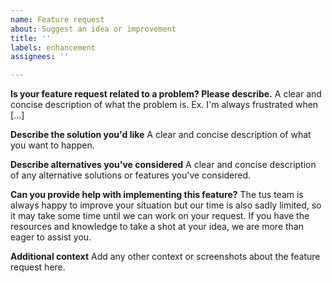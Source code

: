 ```yaml
---
name: Feature request
about: Suggest an idea or improvement
title: ''
labels: enhancement
assignees: ''

---
```


**Is your feature request related to a problem? Please describe.**
A clear and concise description of what the problem is. Ex. I'm always frustrated when [...]

**Describe the solution you'd like**
A clear and concise description of what you want to happen.

**Describe alternatives you've considered**
A clear and concise description of any alternative solutions or features you've considered.

**Can you provide help with implementing this feature?**
The tus team is always happy to improve your situation but our time is also sadly limited, so it may take some time until we can work on your request. If you have the resources and knowledge to take a shot at your idea, we are more than eager to assist you.

**Additional context**
Add any other context or screenshots about the feature request here.
